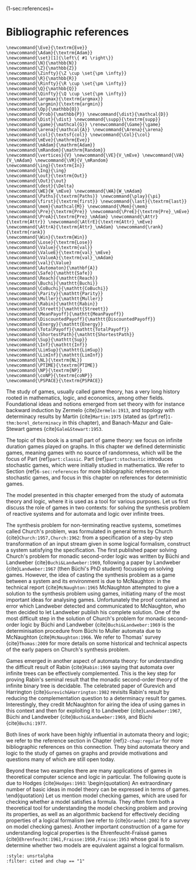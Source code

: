 (1-sec:references)=
# Bibliographic references

```{math}
\newcommand{\Eve}{\textrm{Eve}}
\newcommand{\Adam}{\textrm{Adam}}
\newcommand{\set}[1]{\left\{ #1 \right\}}
\newcommand{\N}{\mathbb{N}}
\newcommand{\Z}{\mathbb{Z}}
\newcommand{\Zinfty}{\Z \cup \set{\pm \infty}}
\newcommand{\R}{\mathbb{R}}
\newcommand{\Rinfty}{\R \cup \set{\pm \infty}}
\newcommand{\Q}{\mathbb{Q}}
\newcommand{\Qinfty}{\Q \cup \set{\pm \infty}}
\newcommand{\argmax}{\textrm{argmax}}
\newcommand{\argmin}{\textrm{argmin}}
\newcommand{\Op}{\mathbb{O}}
\newcommand{\Prob}{\mathbb{P}} \newcommand{\dist}{\mathcal{D}} \newcommand{\Dist}{\dist} \newcommand{\supp}{\textrm{supp}} 
\newcommand{\game}{\mathcal{G}} \renewcommand{\Game}{\game} \newcommand{\arena}{\mathcal{A}} \newcommand{\Arena}{\arena} 
\newcommand{\col}{\textsf{col}} \newcommand{\Col}{\col} 
\newcommand{\mEve}{\mathrm{Eve}}
\newcommand{\mAdam}{\mathrm{Adam}}
\newcommand{\mRandom}{\mathrm{Random}}
\newcommand{\vertices}{V} \newcommand{\VE}{V_\mEve} \newcommand{\VA}{V_\mAdam} \newcommand{\VR}{V_\mRandom} 
\newcommand{\ing}{\textrm{In}}
\newcommand{\Ing}{\ing}
\newcommand{\out}{\textrm{Out}}
\newcommand{\Out}{\out}
\newcommand{\dest}{\Delta} 
\newcommand{\WE}{W_\mEve} \newcommand{\WA}{W_\mAdam} 
\newcommand{\Paths}{\textrm{Paths}} \newcommand{\play}{\pi} \newcommand{\first}{\textrm{first}} \newcommand{\last}{\textrm{last}} 
\newcommand{\mem}{\mathcal{M}} \newcommand{\Mem}{\mem} 
\newcommand{\Pre}{\textrm{Pre}} \newcommand{\PreE}{\textrm{Pre}_\mEve} \newcommand{\PreA}{\textrm{Pre}_\mAdam} \newcommand{\Attr}{\textrm{Attr}} \newcommand{\AttrE}{\textrm{Attr}_\mEve} \newcommand{\AttrA}{\textrm{Attr}_\mAdam} \newcommand{\rank}{\textrm{rank}}
\newcommand{\Win}{\textrm{Win}} 
\newcommand{\Lose}{\textrm{Lose}} 
\newcommand{\Value}{\textrm{val}} 
\newcommand{\ValueE}{\textrm{val}_\mEve} 
\newcommand{\ValueA}{\textrm{val}_\mAdam}
\newcommand{\val}{\Value} 
\newcommand{\Automaton}{\mathbf{A}} 
\newcommand{\Safe}{\mathtt{Safe}}
\newcommand{\Reach}{\mathtt{Reach}} 
\newcommand{\Buchi}{\mathtt{Buchi}} 
\newcommand{\CoBuchi}{\mathtt{CoBuchi}} 
\newcommand{\Parity}{\mathtt{Parity}} 
\newcommand{\Muller}{\mathtt{Muller}} 
\newcommand{\Rabin}{\mathtt{Rabin}} 
\newcommand{\Streett}{\mathtt{Streett}} 
\newcommand{\MeanPayoff}{\mathtt{MeanPayoff}} 
\newcommand{\DiscountedPayoff}{\mathtt{DiscountedPayoff}}
\newcommand{\Energy}{\mathtt{Energy}}
\newcommand{\TotalPayoff}{\mathtt{TotalPayoff}}
\newcommand{\ShortestPath}{\mathtt{ShortestPath}}
\newcommand{\Sup}{\mathtt{Sup}}
\newcommand{\Inf}{\mathtt{Inf}}
\newcommand{\LimSup}{\mathtt{LimSup}}
\newcommand{\LimInf}{\mathtt{LimInf}}
\newcommand{\NL}{\textrm{NL}}
\newcommand{\PTIME}{\textrm{PTIME}}
\newcommand{\NP}{\textrm{NP}}
\newcommand{\coNP}{\textrm{coNP}}
\newcommand{\PSPACE}{\textrm{PSPACE}}
```
The study of games, usually called game theory, has a very long history rooted in mathematics, logic, and economics, among other fields.
Foundational ideas and notions emerged from set theory with for instance backward induction by Zermelo {cite}`Zermelo:1913`, 
and topology with determinacy results by Martin {cite}`Martin:1975` (stated as  {prf:ref}`1-thm:borel_determinacy` in this chapter),
and Banach-Mazur and Gale-Stewart games {cite}`Gale&Stewart:1953`.

The topic of this book is a small part of game theory: we focus on infinite duration games played on graphs.
In this chapter we defined deterministic games, meaning games with no source of randomness, which will be the focus of  Part {ref}`part:classic`.
 Part {ref}`part:stochastic` introduces stochastic games, which were initially studied in mathematics.
We refer to Section {ref}`6-sec:references` for more bibliographic references on stochastic games,
and focus in this chapter on references for deterministic games.

The model presented in this chapter emerged from the study of automata theory and logic, where it is used as a tool for various purposes.
Let us first discuss the role of games in two contexts: 
for solving the synthesis problem of reactive systems and for automata and logic over infinite trees.


The synthesis problem for non-terminating reactive systems, sometimes called Church's problem, 
was formulated in general terms by Church {cite}`Church:1957,Church:1962`:
from a specification of a step-by step transformation of an input stream given in some logical formalism, 
construct a system satisfying the specification.
The first published paper solving Church's problem for monadic second-order logic was written by B&uuml;chi and Landweber {cite}`Buchi&Landweber:1969`, following a paper by Landweber {cite}`Landweber:1967` (then B&uuml;chi's PhD student) focussing on solving games.
However, the idea of casting the synthesis problem as a game between a system and its environment is due to McNaughton:
in the technical report {cite}`McNaughton:1965` McNaughton attempted to give a solution to the synthesis problem using games, initiating many of the most important ideas for analysing games. 
Unfortunately the proof contained an error which Landweber detected and communicated to McNaughton,
who then decided to let Landweber publish his complete solution.
One of the most difficult step in the solution of Church's problem for monadic second-order logic by B&uuml;chi and Landweber {cite}`Buchi&Landweber:1969` is the determinisation procedure from B&uuml;chi to Muller automata due to McNaughton {cite}`McNaughton:1966`.
We refer to Thomas' survey {cite}`Thomas:2009` for more details on some historical and technical aspects of the early papers on Church's synthesis problem.


Games emerged in another aspect of automata theory: for understanding the difficult result of Rabin {cite}`Rabin:1969` saying that automata over infinite trees can be effectively complemented. 
This is the key step for proving Rabin's seminal result that the monadic second-order theory of the infinite binary tree is decidable.
The celebrated paper of Gurevich and Harrington {cite}`Gurevich&Harrington:1982` revisits Rabin's result by reducing the complementation question to a determinacy result for games. Interestingly, they credit McNaughton for airing the idea of using games in this context and then for exploiting it to Landweber {cite}`Landweber:1967`, B&uuml;chi and Landweber {cite}`Buchi&Landweber:1969`, and B&uuml;chi {cite}`Buchi:1977`.


Both lines of work have been highly influential in automata theory and logic;
we refer to the reference section in Chapter {ref}`2-chap:regular` for more bibliographic references on this connection.
They bind automata theory and logic to the study of games on graphs and provide motivations and questions many of which are still open today.


Beyond these two examples there are many applications of games in theoretical computer science and logic in particular.
The following quote is due to Hodges {cite}`Hodges:1993`:
\begin{quotation}
An extraordinary number of basic ideas in model theory can be expressed in terms of games.
\end{quotation}
Let us mention model checking games, which are used for checking whether a model satisfies a formula.
They often form both a theoretical tool for understanding the model checking problem and proving its properties, as well as an algorithmic backend for effectively deciding properties of a logical formalism (we refer to {cite}`Graedel:2002` for a survey on model checking games).
Another important construction of a game for understanding logical properties is the Ehrenfeucht-Fra&iuml;ss&eacute; games {cite}`Ehrenfeucht:1961,Fraisse:1950,Fraisse:1953` whose goal is to determine whether two models are equivalent against a logical formalism.



```{bibliography}
:style: unsrtalpha
:filter: cited and chap == "1"
```